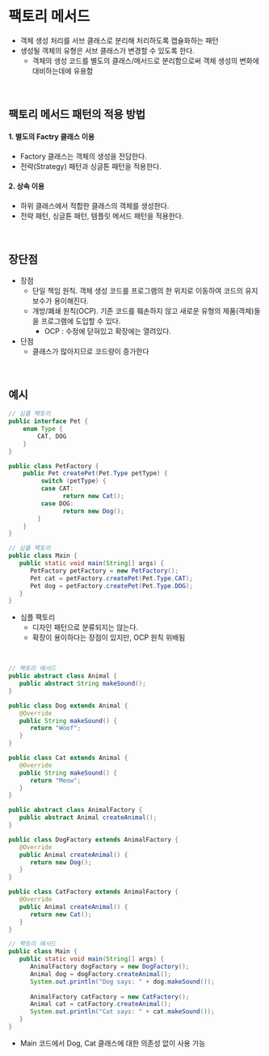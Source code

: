 # 팩토리 메서드

+ 객체 생성 처리를 서브 클래스로 분리해 처리하도록 캡슐화하는 패턴
+ 생성될 객체의 유형은 서브 클래스가 변경할 수 있도록 한다.
    + 객체의 생성 코드를 별도의 클래스/메서드로 분리함으로써 객체 생성의 변화에 대비하는데에 유용함

<br>

## 팩토리 메서드 패턴의 적용 방법

#### 1. 별도의 Factry 클래스 이용

+ Factory 클래스는 객체의 생성을 전담한다.
+ 전략(Strategy) 패턴과 싱글톤 패턴을 적용한다.

#### 2. 상속 이용

+ 하위 클래스에서 적합한 클래스의 객체를 생성한다.
+ 전략 패턴, 싱글톤 패턴, 템플릿 메서드 패턴을 적용한다.

<br>

## 장단점

+ 장점
   + 단일 책임 원칙. 객체 생성 코드를 프로그램의 한 위치로 이동하여 코드의 유지보수가 용이해진다.
   + 개방/폐쇄 원칙(OCP). 기존 코드를 훼손하지 않고 새로운 유형의 제품(객체)들을 프로그램에 도입할 수 있다.
      + OCP : 수정에 닫혀있고 확장에는 열려있다.
+ 단점
   + 클래스가 많아지므로 코드량이 증가한다

<br>

## 예시
```java
// 심플 팩토리
public interface Pet {
    enum Type {
        CAT, DOG
    }
}

public class PetFactory {
    public Pet createPet(Pet.Type petType) {
         switch (petType) {
         case CAT:
               return new Cat();
         case DOG:
               return new Dog();
        }
    }
}
```
```java
// 심플 팩토리
public class Main {
   public static void main(String[] args) {
      PetFactory petFactory = new PetFactory();
      Pet cat = petFactory.createPet(Pet.Type.CAT);
      Pet dog = petFactory.createPet(Pet.Type.DOG);
   }
}
```

+ 심플 팩토리
   + 디자인 패턴으로 분류되지는 않는다.
   + 확장이 용이하다는 장점이 있지만, OCP 원칙 위배됨

<br>

```java
// 팩토리 메서드
public abstract class Animal {
   public abstract String makeSound();
}

public class Dog extends Animal {
   @Override
   public String makeSound() {
      return "Woof";
   }
}

public class Cat extends Animal {
   @Override
   public String makeSound() {
      return "Meow";
   }
}

public abstract class AnimalFactory {
   public abstract Animal createAnimal();
}

public class DogFactory extends AnimalFactory {
   @Override
   public Animal createAnimal() {
      return new Dog();
   }
}

public class CatFactory extends AnimalFactory {
   @Override
   public Animal createAnimal() {
      return new Cat();
   }
}
```

```java
// 팩토리 메서드
public class Main {
   public static void main(String[] args) {
      AnimalFactory dogFactory = new DogFactory();
      Animal dog = dogFactory.createAnimal();
      System.out.println("Dog says: " + dog.makeSound());
      
      AnimalFactory catFactory = new CatFactory();
      Animal cat = catFactory.createAnimal();
      System.out.println("Cat says: " + cat.makeSound());
   }
}
```

+ Main 코드에서 Dog, Cat 클래스에 대한 의존성 없이 사용 가능

